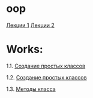 # oop

[Лекции 1](lections.ipynb)
[Лекции 2]()
# Works:

1.1. [Создание простых классов](пр1.ipynb)

1.2. [Создание простых классов](lab1_2.ipynb)

1.3. [Методы класса](practice1_3.ipynb)

